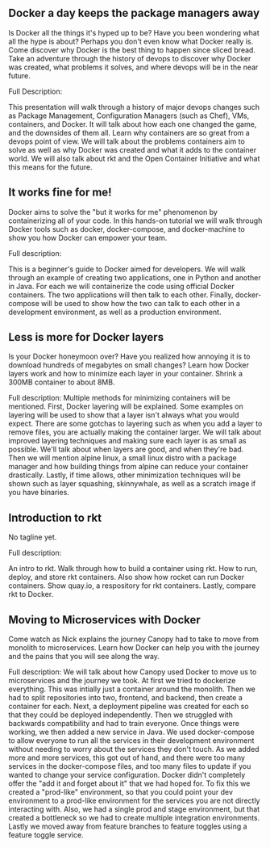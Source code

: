 ## Docker a day keeps the package managers away

Is Docker all the things it's hyped up to be? Have you been wondering what all the hype is about? Perhaps you don't even know what Docker really is. Come discover why Docker is the best thing to happen since sliced bread. Take an adventure through the history of devops to discover why Docker was created, what problems it solves, and where devops will be in the near future. 

Full Description:

This presentation will walk through a history of major devops changes such as Package Management, Configuration Managers (such as Chef), VMs, containers, and Docker. It will talk about how each one changed the game, and the downsides of them all. Learn why containers are so great from a devops point of view. We will talk about the problems containers aim to solve as well as why Docker was created and what it adds to the container world. We will also talk about rkt and the Open Container Initiative and what this means for the future.

## It works fine for me!

Docker aims to solve the "but it works for me" phenomenon by containerizing all of your code. In this hands-on tutorial we will walk through Docker tools such as docker, docker-compose, and docker-machine to show you how Docker can empower your team. 

Full description:

This is a beginner's guide to Docker aimed for developers. We will walk through an example of creating two applications, one in Python and another in Java. For each we will containerize the code using official Docker containers. The two applications will then talk to each other. Finally, docker-compose will be used to show how the two can talk to each other in a development environment, as well as a production environment.


## Less is more for Docker layers

Is your Docker honeymoon over? Have you realized how annoying it is to download hundreds of megabytes on small changes? Learn how Docker layers work and how to minimize each layer in your container. Shrink a 300MB container to about 8MB.

Full description:
Multiple methods for minimizing containers will be mentioned. First, Docker layering will be explained. Some examples on layering will be used to show that a layer isn't always what you would expect. There are some gotchas to layering such as when you add a layer to remove files, you are actually making the container larger. We will talk about improved layering techniques and making sure each layer is as small as possible. We'll talk about when layers are good, and when they're bad. Then we will mention alpine linux, a small linux distro with a package manager and how building things from alpine can reduce your container drastically. 
Lastly, if time allows, other minimization techniques will be shown such as layer squashing, skinnywhale, as well as a scratch image if you have binaries. 

## Introduction to rkt

No tagline yet.

Full description:

An intro to rkt. Walk through how to build a container using rkt. How to run, deploy, and store rkt containers. Also show how rocket can run Docker containers. Show quay.io, a respository for rkt containers. Lastly, compare rkt to Docker.

## Moving to Microservices with Docker

Come watch as Nick explains the journey Canopy had to take to move from monolith to microservices. Learn how Docker can help you with the journey and the pains that you will see along the way.

Full description:
We will talk about how Canopy used Docker to move us to microservices and the journey we took. At first we tried to dockerize everything. This was intially just a container around the monolith. Then we had to split repositories into two, frontend, and backend, then create a container for each. Next, a deployment pipeline was created for each so that they could be deployed independently. Then we struggled with backwards compatibility and had to train everyone. Once things were working, we then added a new service in Java. We used docker-compose to allow everyone to run all the services in their development environment without needing to worry about the services they don't touch. As we added more and more services, this got out of hand, and there were too many services in the docker-compose files, and too many files to update if you wanted to change your service configuration. Docker didn't completely offer the "add it and forget about it" that we had hoped for. To fix this we created a "prod-like" environment, so that you could point your dev environment to a prod-like environment for the services you are not directly interacting with.
Also, we had a single prod and stage environment, but that created a bottleneck so we had to create multiple integration environments. Lastly we moved away from feature branches to feature toggles using a feature toggle service.

